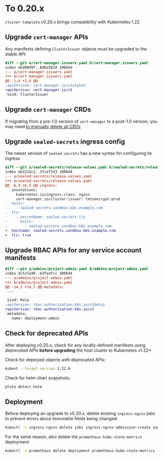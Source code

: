 # To 0.20.x

`cluster-template` v0.20.x  brings compatibility with Kubernetes 1.22

## Upgrade `cert-manager` APIs

Any manifests defining `ClusterIssuer` objects must be upgraded to the stable API:

```diff
diff --git a/cert-manager.issuers.yaml b/cert-manager.issuers.yaml
index ebd08997..8dba5834 100644
--- a/cert-manager.issuers.yaml
+++ b/cert-manager.issuers.yaml
@@ -1,4 +1,4 @@
-apiVersion: cert-manager.io/v1alpha2
+apiVersion: cert-manager.io/v1
 kind: ClusterIssuer
```

## Upgrade `cert-manager` CRDs

If migrating from a pre-1.0 version of `cert-manager` to a post-1.0 version, you may need [to manually delete all CRDs](https://cert-manager.io/docs/installation/upgrading/upgrading-0.16-1.0/#kubernetes-1-14-and-below)

## Upgrade `sealed-secrets` ingress config

The newer version of `sealed-secrets` has a new syntax for configuring its ingress:

```diff
diff --git a/sealed-secrets/release-values.yaml b/sealed-secrets/release-values.yaml
index eb3216c2..3fcef1d3 100644
--- a/sealed-secrets/release-values.yaml
+++ b/sealed-secrets/release-values.yaml
@@ -6,9 +6,5 @@ ingress:
   annotations:
     kubernetes.io/ingress.class: nginx
     cert-manager.io/cluster-issuer: letsencrypt-prod
-  hosts:
-    - sealed-secrets.sandbox.k8s.example.com
-  tls:
-    - secretName: sealed-secrets-tls
-      hosts:
-        - sealed-secrets.sandbox.k8s.example.com
+  hostname: sealed-secrets.sandbox.k8s.example.com
+  tls: true
```

## Upgrade RBAC APIs for any service account manifests

```diff
diff --git a/admins/project-admin.yaml b/admins/project-admin.yaml
index dc5c52d0..b3fedfcc 100644
--- a/admins/project-admin.yaml
+++ b/admins/project-admin.yaml
@@ -14,7 +14,7 @@ metadata:
 ---

 kind: Role
-apiVersion: rbac.authorization.k8s.io/v1beta1
+apiVersion: rbac.authorization.k8s.io/v1
 metadata:
   name: deployment-admin
```

## Check for deprecated APIs

After deploying v0.20.x, check for any locally-defined manifests using deprecated APIs **before upgrading** the host cluster to Kubernetes v1.22+.

Check for deployed objects with deprecated APIs:

```bash
kubent --target-version 1.22.0
```

Check for helm chart snapshots:

```bash
pluto detect-helm
```

## Deployment

Before deploying an upgrade to v0.20.x, delete existing `ingress-nginx` jobs to prevent errors about immutable fields being changed:

```bash
kubectl -n ingress-nginx delete jobs ingress-nginx-admission-create ingress-nginx-admission-patch
```

For the same reason, also delete the `prometheus-kube-state-metrics` deployment:

```bash
kubectl -n prometheus delete deployment prometheus-kube-state-metrics
```
